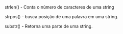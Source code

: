 strlen() - Conta o número de caracteres de uma string

strpos() - busca posição de uma palavra em uma string. 

substr() - Retorna uma parte de uma string. 